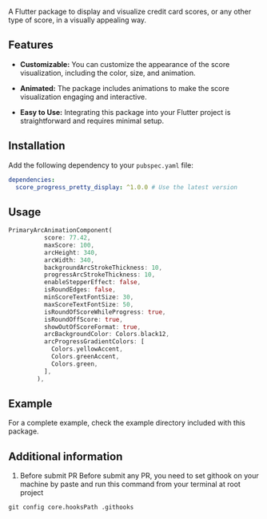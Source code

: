<!--
This README describes the package. If you publish this package to pub.dev,
this README's contents appear on the landing page for your package.

For information about how to write a good package README, see the guide for
[writing package pages](https://dart.dev/guides/libraries/writing-package-pages).

For general information about developing packages, see the Dart guide for
[creating packages](https://dart.dev/guides/libraries/create-library-packages)
and the Flutter guide for
[developing packages and plugins](https://flutter.dev/developing-packages).
-->

A Flutter package to display and visualize credit card scores, or any other type of score, in a visually appealing way.

## Features

- **Customizable:** You can customize the appearance of the score visualization, including the color, size, and animation.

- **Animated:** The package includes animations to make the score visualization engaging and interactive.

- **Easy to Use:** Integrating this package into your Flutter project is straightforward and requires minimal setup.

## Installation

Add the following dependency to your `pubspec.yaml` file:

```yaml
dependencies:
  score_progress_pretty_display: ^1.0.0 # Use the latest version
```

## Usage


```dart
PrimaryArcAnimationComponent(
          score: 77.42,
          maxScore: 100,
          arcHeight: 340,
          arcWidth: 340,
          backgroundArcStrokeThickness: 10,
          progressArcStrokeThickness: 10,
          enableStepperEffect: false,
          isRoundEdges: false,
          minScoreTextFontSize: 30,
          maxScoreTextFontSize: 50,
          isRoundOfScoreWhileProgress: true,
          isRoundOffScore: true,
          showOutOfScoreFormat: true,
          arcBackgroundColor: Colors.black12,
          arcProgressGradientColors: [
            Colors.yellowAccent,
            Colors.greenAccent,
            Colors.green,
          ],
        ),
```

## Example 

For a complete example, check the example directory included with this package.

## Additional information

1. Before submit PR
Before submit any PR, you need to set githook on your machine by paste and run this command from your terminal at root project 
```
git config core.hooksPath .githooks
```
